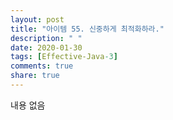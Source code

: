 ```yaml
---
layout: post
title: "아이템 55. 신중하게 최적화하라."
description: " "
date: 2020-01-30
tags: [Effective-Java-3]
comments: true
share: true
---
```


내용 없음 
